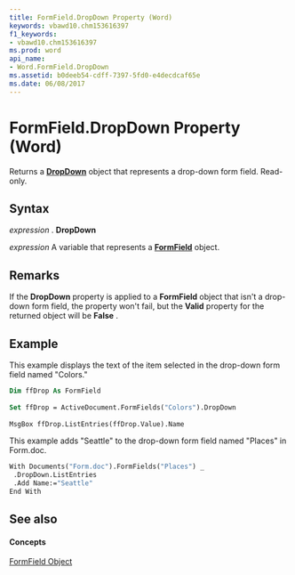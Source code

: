 ```yaml
---
title: FormField.DropDown Property (Word)
keywords: vbawd10.chm153616397
f1_keywords:
- vbawd10.chm153616397
ms.prod: word
api_name:
- Word.FormField.DropDown
ms.assetid: b0deeb54-cdff-7397-5fd0-e4decdcaf65e
ms.date: 06/08/2017
---
```



# FormField.DropDown Property (Word)

Returns a  **[DropDown](dropdown-object-word.md)** object that represents a drop-down form field. Read-only.


## Syntax

 _expression_ . **DropDown**

 _expression_ A variable that represents a **[FormField](formfield-object-word.md)** object.


## Remarks

If the  **DropDown** property is applied to a **FormField** object that isn't a drop-down form field, the property won't fail, but the **Valid** property for the returned object will be **False** .


## Example

This example displays the text of the item selected in the drop-down form field named "Colors."


```vb
Dim ffDrop As FormField 
 
Set ffDrop = ActiveDocument.FormFields("Colors").DropDown 
 
MsgBox ffDrop.ListEntries(ffDrop.Value).Name
```

This example adds "Seattle" to the drop-down form field named "Places" in Form.doc.




```vb
With Documents("Form.doc").FormFields("Places") _ 
 .DropDown.ListEntries 
 .Add Name:="Seattle" 
End With
```


## See also


#### Concepts


[FormField Object](formfield-object-word.md)

